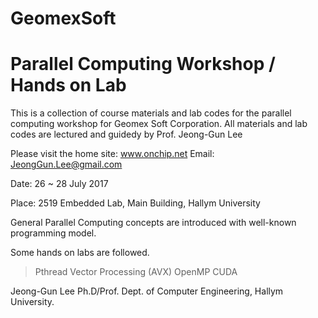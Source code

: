 # GeomexSoft

 Parallel Computing Workshop / Hands on Lab
 ==========================================
 This is a collection of course materials and lab codes for the parallel computing workshop for Geomex Soft Corporation.
 All materials and lab codes are lectured and guidedy by Prof. Jeong-Gun Lee
 
 Please visit the home site: www.onchip.net
 Email: JeongGun.Lee@gmail.com
 
 Date: 26 ~ 28 July 2017
 
 Place: 2519 Embedded Lab, Main Building, Hallym University
 
 General Parallel Computing concepts are introduced with well-known programming model.
 
 Some hands on labs are followed.
 > Pthread
 > Vector Processing (AVX)
 > OpenMP
 > CUDA



Jeong-Gun Lee Ph.D/Prof.
Dept. of Computer Engineering, Hallym University.
 
